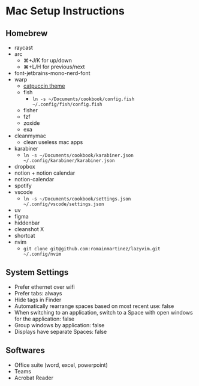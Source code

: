 # Mac Setup Instructions

## Homebrew

- raycast
- arc
  - ⌘+J/K for up/down
  - ⌘+L/H for previous/next
- font-jetbrains-mono-nerd-font
- warp
  - [catpuccin theme](https://github.com/catppuccin/warp)
  - fish
    - `ln -s ~/Documents/cookbook/config.fish ~/.config/fish/config.fish`
  - fisher
  - fzf
  - zoxide
  - exa
- cleanmymac
  - clean useless mac apps
- karabiner
  - `ln -s ~/Documents/cookbook/karabiner.json ~/.config/karabiner/karabiner.json`
- dropbox
- notion + notion calendar
- notion-calendar
- spotify
- vscode
  - `ln -s ~/Documents/cookbook/settings.json ~/.config/vscode/settings.json`
- uv
- figma
- hiddenbar
- cleanshot X
- shortcat
- nvim
  - `git clone git@github.com:romainmartinez/lazyvim.git ~/.config/nvim`

## System Settings

- Prefer ethernet over wifi
- Prefer tabs: always
- Hide tags in Finder
- Automatically rearrange spaces based on most recent use: false
- When switching to an application, switch to a Space with open windows for the application: false
- Group windows by application: false
- Displays have separate Spaces: false

## Softwares

- Office suite (word, excel, powerpoint)
- Teams
- Acrobat Reader
